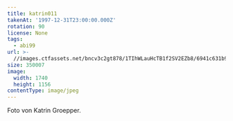 ```yaml
---
title: katrin011
takenAt: '1997-12-31T23:00:00.000Z'
rotation: 90
license: None
tags:
  - abi99
url: >-
  //images.ctfassets.net/bncv3c2gt878/1TIhWLauHcTB1f2SV2EZb8/6941c631b9371ef84a32306b9843cf34/katrin011_14504818089_o
size: 350007
image:
  width: 1740
  height: 1156
contentType: image/jpeg
---
```


Foto von Katrin Groepper.
